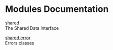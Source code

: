# Modules Documentation

[shared](https://github.com/pyrustic/shared/blob/master/docs/modules/content/shared/README.md#module-overview)
<br>
The Shared Data Interface


[shared.error](https://github.com/pyrustic/shared/blob/master/docs/modules/content/shared.error/README.md#module-overview)
<br>
Errors classes


